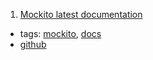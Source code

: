 1. [Mockito latest documentation](http://javadoc.io/page/org.mockito/mockito-core/latest/org/mockito/Mockito.html)
  * tags: [mockito](tags/mockito.md), [docs](tags/docs.md)
  * [github](https://github.com/mockito/mockito)
